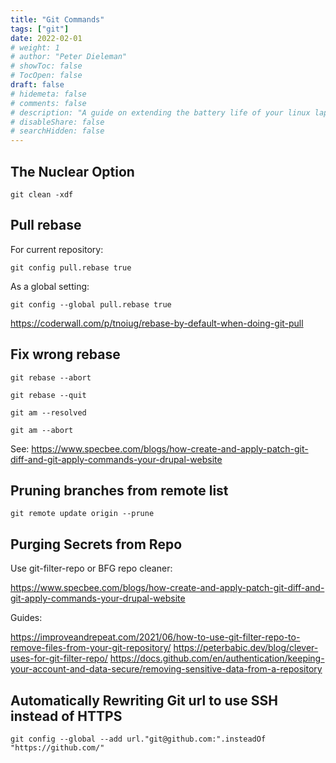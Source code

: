 ```yaml
---
title: "Git Commands"
tags: ["git"]
date: 2022-02-01
# weight: 1
# author: "Peter Dieleman"
# showToc: false
# TocOpen: false
draft: false
# hidemeta: false
# comments: false
# description: "A guide on extending the battery life of your linux laptop"
# disableShare: false
# searchHidden: false
---
```


## The Nuclear Option

`git clean -xdf`

## Pull rebase

For current repository:

`git config pull.rebase true`

As a global setting:

`git config --global pull.rebase true`

<https://coderwall.com/p/tnoiug/rebase-by-default-when-doing-git-pull>

## Fix wrong rebase

`git rebase --abort`

`git rebase --quit`

`git am --resolved`

`git am --abort`

See: <https://www.specbee.com/blogs/how-create-and-apply-patch-git-diff-and-git-apply-commands-your-drupal-website>

## Pruning branches from remote list

`git remote update origin --prune`

## Purging Secrets from Repo

Use git-filter-repo or BFG repo cleaner:

<https://www.specbee.com/blogs/how-create-and-apply-patch-git-diff-and-git-apply-commands-your-drupal-website>

Guides:

<https://improveandrepeat.com/2021/06/how-to-use-git-filter-repo-to-remove-files-from-your-git-repository/>
<https://peterbabic.dev/blog/clever-uses-for-git-filter-repo/>
<https://docs.github.com/en/authentication/keeping-your-account-and-data-secure/removing-sensitive-data-from-a-repository>

## Automatically Rewriting Git url to use SSH instead of HTTPS

`git config --global --add url."git@github.com:".insteadOf "https://github.com/"`
